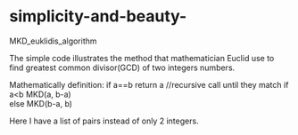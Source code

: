 # simplicity-and-beauty-
MKD_euklidis_algorithm

The simple code illustrates the method that mathematician Euclid use to find greatest common divisor(GCD) of two integers numbers.

Mathematically definition:
if a==b     return a 
//recursive call until they match 
if a<b      MKD(a, b-a)   
else        MKD(b-a, b)

Here I have a list of pairs instead of only 2 integers. 
